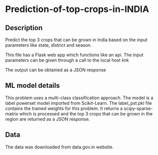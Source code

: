 # Prediction-of-top-crops-in-INDIA

<h2>Description</h2>
  <p>Predict the top 3 crops that can be grown in India based on the input parameters like state, district and season.</p>
  <p>This file has a Flask web app which functions like an api. The input parameters can be given through a call to the local host link</p>
  <p>The output can be obtained as a JSON response</p>

<h2>ML model details</h2>
  <p>
    This problem uses a multi-class classification approach. The model is a label powerset model imported from Scikit-Learn. 
    The label_pst.pkl file contains the trained weights for this problem. It returns a scipy-sparse-matrix which is processed and the top
    3 crops that can be grown in the region are returned as a JSON response.
  </p>
  
<h2>Data</h2>
  <p>
    The data was downloaded from data.gov.in website.
  </p>
